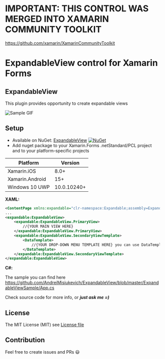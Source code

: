 # IMPORTANT: THIS CONTROL WAS MERGED INTO XAMARIN COMMUNITY TOOLKIT 
https://github.com/xamarin/XamarinCommunityToolkit

# ExpandableView control for Xamarin Forms

## ExpandableView
This plugin provides opportunity to create expandable views

![Sample GIF](https://media.giphy.com/media/39hpHTXx2KF2s6faYg/giphy.gif)

## Setup
* Available on NuGet: [ExpandableView](http://www.nuget.org/packages/ExpandableView) [![NuGet](https://img.shields.io/nuget/v/ExpandableView.svg?label=NuGet)](https://www.nuget.org/packages/ExpandableView)
* Add nuget package to your Xamarin.Forms .netStandard/PCL project and to your platform-specific projects

|Platform|Version|
| ------------------- | ------------------- |
|Xamarin.iOS|8.0+|
|Xamarin.Android|15+|
|Windows 10 UWP|10.0.10240+|

**XAML:**
```xml
<ContentPage xmlns:expandable="clr-namespace:Expandable;assembly=ExpandableView">
...
<expandable:ExpandableView>
    <expandable:ExpandableView.PrimaryView>
        //{YOUR MAIN VIEW HERE}
    </expandable:ExpandableView.PrimaryView>
    <expandable:ExpandableView.SecondaryViewTemplate>
        <DataTemplate>
            //{YOUR DROP-DOWN MENU TEMPLATE HERE} you can use DataTemplateSelector too
        </DataTemplate>
    </expandable:ExpandableView.SecondaryViewTemplate>
</expandable:ExpandableView>
```

**C#:**

The sample you can find here https://github.com/AndreiMisiukevich/ExpandableView/blob/master/ExpandableViewSample/App.cs

Check source code for more info, or ***just ask me =)***

## License
The MIT License (MIT) see [License file](LICENSE)

## Contribution
Feel free to create issues and PRs 😃
